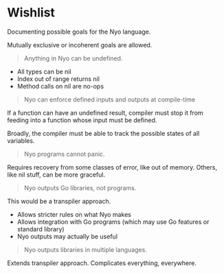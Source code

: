 # Wishlist

Documenting possible goals for the Nyo language.

Mutually exclusive or incoherent goals are allowed.

> Anything in Nyo can be undefined.

- All types can be nil
- Index out of range returns nil
- Method calls on nil are no-ops

> Nyo can enforce defined inputs and outputs at compile-time

If a function can have an undefined result, compiler must stop it from feeding into a function whose input must be defined.

Broadly, the compiler must be able to track the possible states of all variables.

> Nyo programs cannot panic.

Requires recovery from some classes of error, like out of memory. Others, like nil stuff, can be more graceful.

> Nyo outputs Go libraries, not programs.

This would be a transpiler approach.
- Allows stricter rules on what Nyo makes
- Allows integration with Go programs (which may use Go features or standard library)
- Nyo outputs may actually be useful

> Nyo outputs libraries in multiple languages.

Extends transpiler approach. Complicates everything, everywhere.
